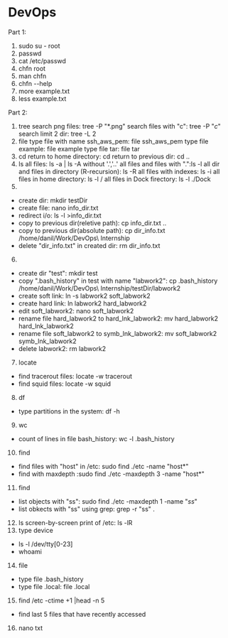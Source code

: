 # DevOps
Part 1:
1. sudo su - root
2. passwd
3. cat /etc/passwd
4. chfn root
5. man chfn
5. chfn --help
6. more example.txt
6. less example.txt

Part 2:
1. tree
search png files: tree -P "*.png"
search files with "c": tree -P "*c*"
search limit 2 dir: tree -L 2
2. file 
type file with name ssh_aws_pem: file ssh_aws_pem
type file example: file example
type file tar: file tar
3. cd
return to home directory: cd 
return to previous dir: cd ..
4. ls
all files: ls -a | ls -A without '.','..'
all files and files with ".":ls -l
all dir and files in directory (R-recursion): ls -R
all files with indexes: ls -i
all files in home directory: ls -l /
all files in Dock firectory: ls -l ./Dock
5. 
- create dir: mkdir testDir
- create file: nano info_dir.txt
- redirect i/o: ls -l >info_dir.txt
- copy to previous dir(reletive path): cp info_dir.txt ..
- copy to previous dir(absolute path): cp dir_info.txt /home/danil/Work/DevOps\ Internship
- delete "dir_info.txt" in created dir: rm dir_info.txt 

6. 
- create dir "test": mkdir test
- copy ".bash_history" in test with name "labwork2": cp .bash_history /home/danil/Work/DevOps\ Internship/testDir/labwork2
- create soft link: ln -s labwork2 soft_labwork2
- create hard link: ln labwork2 hard_labwork2
- edit soft_labwork2: nano soft_labwork2
- rename file hard_labwork2 to hard_lnk_labwork2: mv hard_labwork2 hard_lnk_labwork2
- rename file soft_labwork2 to symb_lnk_labwork2: mv soft_labwork2 symb_lnk_labwork2
- delete labwork2: rm labwork2
7. locate
- find tracerout files: locate -w tracerout  
- find squid files: locate -w squid
8. df
- type partitions in the system: df -h
9. wc
- count of lines in file bash_history: wc -l .bash_history
10. find
- find files with "host" in /etc: sudo find ./etc -name "host*"
- find with maxdepth  :sudo find ./etc -maxdepth 3 -name "host*"
11. find
- list objects with "ss": sudo find ./etc -maxdepth 1 -name "*ss*"
- list obkects with "ss" using grep: grep -r "ss" .
12. ls
screen-by-screen print of /etc: ls -lR
13. type device
- ls -l /dev/tty[0-23]
- whoami
14. file
- type file .bash_history
- type file .local: file .local
15. find /etc -ctime +1 |head -n 5
- find last 5 files that have recently accessed

16. nano txt


